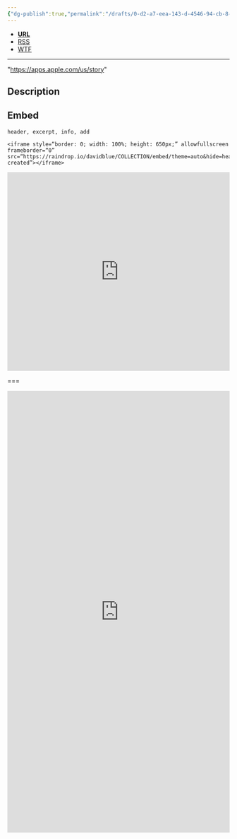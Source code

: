```yaml
---
{"dg-publish":true,"permalink":"/drafts/0-d2-a7-eea-143-d-4546-94-cb-8-e153084-a5-f4/","dgHomeLink":true,"dgPassFrontmatter":false}
---
```



- [**URL**](https://raindrop.io/davidblue/)
- [RSS](https://raindrop.io/collection/00000000/feed)
- [WTF](https://davidblue.wtf/drafts/0D2A7EEA-143D-4546-94CB-8E153084A5F4.html)

---

"https://apps.apple.com/us/story"

## Description


## Embed

`header, excerpt, info, add`

```
<iframe style=“border: 0; width: 100%; height: 650px;” allowfullscreen frameborder=“0” src=“https://raindrop.io/davidblue/COLLECTION/embed/theme=auto&hide=header%2C+excerpt%2C+info%2C+add&sort=-created”></iframe>
```

<iframe style="border: 0; width: 100%; height: 450px;" allowfullscreen frameborder="0" src="https://raindrop.io/davidblue/embed/theme=auto&hide=header%2C+excerpt%2C+info%2C+add&sort=-created"></iframe>

===

<iframe style="border: 0; width: 100%; height: 1000px;" allowfullscreen frameborder="0" src="https://raindrop.io/davidblue/embed/me/theme=auto"></iframe>